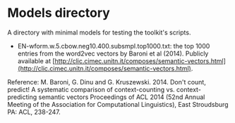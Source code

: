 # Models directory

A directory with minimal models for testing the toolkit's scripts.

* EN-wform.w.5.cbow.neg10.400.subsmpl.top1000.txt: the top 1000 entries from the word2vec vectors by Baroni et al (2014). Publicly available at [http://clic.cimec.unitn.it/composes/semantic-vectors.html](http://clic.cimec.unitn.it/composes/semantic-vectors.html).

Reference: M. Baroni, G. Dinu and G. Kruszewski. 2014. Don't count, predict! A systematic comparison of context-counting vs. context-predicting semantic vectors Proceedings of ACL 2014 (52nd Annual Meeting of the Association for Computational Linguistics), East Stroudsburg PA: ACL, 238-247.
